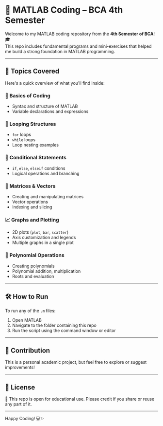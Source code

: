 # 📘 MATLAB Coding – BCA 4th Semester

Welcome to my MATLAB coding repository from the **4th Semester of BCA**! 🎓  
This repo includes fundamental programs and mini-exercises that helped me build a strong foundation in MATLAB programming.

---

## 🧠 Topics Covered

Here's a quick overview of what you'll find inside:

### 🔁 Basics of Coding
- Syntax and structure of MATLAB
- Variable declarations and expressions

### 🔄 Looping Structures
- `for` loops  
- `while` loops  
- Loop nesting examples

### 🔀 Conditional Statements
- `if`, `else`, `elseif` conditions  
- Logical operations and branching

### 🔢 Matrices & Vectors
- Creating and manipulating matrices
- Vector operations
- Indexing and slicing

### 📈 Graphs and Plotting
- 2D plots (`plot`, `bar`, `scatter`)
- Axis customization and legends
- Multiple graphs in a single plot

### 🔣 Polynomial Operations
- Creating polynomials
- Polynomial addition, multiplication
- Roots and evaluation

---

## 🛠 How to Run

To run any of the `.m` files:
1. Open MATLAB
2. Navigate to the folder containing this repo
3. Run the script using the command window or editor


---

## 🤝 Contribution

This is a personal academic project, but feel free to explore or suggest improvements!

---

## 🔖 License

📄 This repo is open for educational use. Please credit if you share or reuse any part of it.

---

Happy Coding! 💻✨
